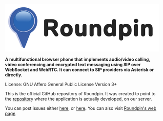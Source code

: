 <p align="center"><img src="roundpin-logo.svg" alt="Roundpin Logo" /></p>

**A multifunctional browser phone that implements audio/video calling, video conferencing and encrypted text messaging using SIP over WebSocket and WebRTC. It can connect to SIP providers via Asterisk or directly.**

License: GNU Affero General Public License Version 3+

This is the official GitHub repository of Roundpin. It was created to point to the <a href="https://git.doublebastion.com/roundpin/" rel="noreferrer noopener" target="_blank">repository</a> where the application is actually developed, on our server.

You can post issues either <a href="https://github.com/DoubleBastionAdmin/roundpin/issues" rel="noreferrer noopener" target="_blank">here</a>, or <a href="https://git.doublebastion.com/roundpin/issues/develop" rel="noreferrer noopener" target="_blank">here</a>. You can also visit <a href="https://www.doublebastion.com/roundpin/" rel="noreferrer noopener" target="_blank">Roundpin's web page</a>.

